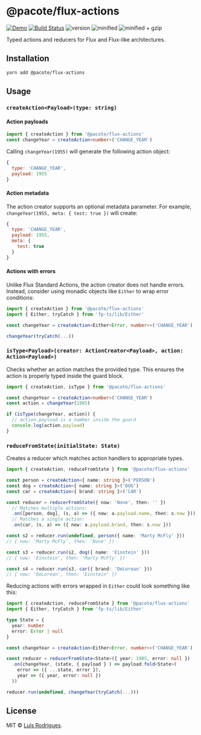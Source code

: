 # @pacote/flux-actions

[![Demo](https://badgen.net/badge/codesandbox/demo/yellow)](https://codesandbox.io/s/xv62o57r3z)
[![Build Status](https://travis-ci.org/PacoteJS/pacote.svg?branch=master)](https://travis-ci.org/PacoteJS/pacote)
![version](https://badgen.net/npm/v/@pacote/flux-actions)
![minified](https://badgen.net/bundlephobia/min/@pacote/flux-actions)
![minified + gzip](https://badgen.net/bundlephobia/minzip/@pacote/flux-actions)

Typed actions and reducers for Flux and Flux-like architectures.

## Installation

```bash
yarn add @pacote/flux-actions
```

## Usage

### `createAction<Payload>(type: string)`

#### Action payloads

```typescript
import { createAction } from '@pacote/flux-actions'
const changeYear = createAction<number>('CHANGE_YEAR')
```

Calling `changeYear(1955)` will generate the following action object:

```javascript
{
  type: 'CHANGE_YEAR',
  payload: 1955
}
```

#### Action metadata

The action creator supports an optional metadata parameter. For example, `changeYear(1955, meta: { test: true })` will create:

```javascript
{
  type: 'CHANGE_YEAR',
  payload: 1955,
  meta: {
    test: true
  }
}
```

#### Actions with errors

Unlike Flux Standard Actions, the action creator does not handle errors. Instead, consider using monadic objects like `Either` to wrap error conditions:

```typescript
import { createAction } from '@pacote/flux-actions'
import { Either, tryCatch } from 'fp-ts/lib/Either'

const changeYear = createAction<Either<Error, number>>('CHANGE_YEAR')

changeYear(tryCatch(...))
```

### `isType<Payload>(creator: ActionCreator<Payload>, action: Action<Payload>)`

Checks whether an action matches the provided type. This ensures the action is properly typed inside the guard block.

```typescript
import { createAction, isType } from '@pacote/flux-actions'

const changeYear = createAction<number>('CHANGE_YEAR')
const action = changeYear(1985)

if (isType(changeYear, action)) {
  // action.payload is a number inside the guard
  console.log(action.payload)
}
```

### `reduceFromState(initialState: State)`

Creates a reducer which matches action handlers to appropriate types.

```typescript
import { createAction, reduceFromState } from '@pacote/flux-actions'

const person = createAction<{ name: string }>('PERSON')
const dog = createAction<{ name: string }>('DOG')
const car = createAction<{ brand: string }>('CAR')

const reducer = reducerFromState({ now: 'None', then: '' })
  // Matches multiple actions:
  .on([person, dog], (s, a) => ({ now: a.payload.name, then: s.now }))
  // Matches a single action:
  .on(car, (s, a) => ({ now: a.payload.brand, then: s.now }))

const s2 = reducer.run(undefined, person({ name: 'Marty McFly' }))
// { now: 'Marty McFly', then: 'None' })

const s3 = reducer.run(s2, dog({ name: 'Einstein' }))
// { now: 'Einstein', then: 'Marty McFly' })

const s4 = reducer.run(s3, car({ brand: 'DeLorean' }))
// { now: 'DeLorean', then: 'Einstein' })
```

Reducing actions with errors wrapped in `Either` could look something like this:

```typescript
import { createAction, reduceFromState } from '@pacote/flux-actions'
import { Either, tryCatch } from 'fp-ts/lib/Either'

type State = {
  year: number
  error: Error | null
}

const changeYear = createAction<Either<Error, number>>('CHANGE_YEAR')

const reducer = reducerFromState<State>({ year: 1985, error: null })
  .on(changeYear, (state, { payload } ) => payload.fold<State>(
    error => ({ ...state, error }),
    year => ({ year, error: null })
  ))

reducer.run(undefined, changeYear(tryCatch(...)))
```

## License

MIT © [Luís Rodrigues](https://goblindegook.com).
